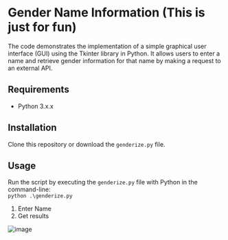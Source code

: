 # Gender Name Information (This is just for fun)

The code demonstrates the implementation of a simple graphical user interface (GUI) using the Tkinter library in Python. It allows users to enter a name and retrieve gender information for that name by making a request to an external API.

## Requirements

- Python 3.x.x

## Installation

Clone this repository or download the `genderize.py` file.

## Usage

Run the script by executing the `genderize.py` file with Python in the command-line:\
<code>python .\genderize.py</code>

1. Enter Name
2. Get results

![image](https://github.com/dtphung/genderize/assets/76885700/18f2dbd1-efe0-4baf-9737-90d3629954ae)
